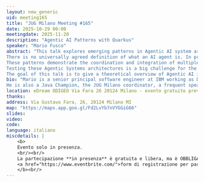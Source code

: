 ```yaml
---
layout: new_generic
uid: meeting165
title: "JUG Milano Meeting #165"
date: 2025-10-29 00:00
meetingdate: 2025-11-20
description: "Agentic AI Patterns with Quarkus"
speaker: "Mario Fusco"
abstract: "This talk explores emerging patterns in Agentic AI system architectures—workflows and agents—highlighting their differences, challenges in testing, and practical implementation. Attendees will gain a theoretical overview and see real-world examples using Quarkus and LangChain4j, though the concepts apply broadly to building and testing sophisticated AI-driven solutions.
There is no universally agreed definition of what an AI agent is. In practice though, several patterns are emerging. 
These patterns demonstrate the coordination and integration of multiple AI services to build sophisticated Agentic AI systems capable of handling intricate tasks. These Agentic Systems architectures can be grouped in 2 main categories: workflows, where LLMs and tools are orchestrated through predefined code paths, and agents, where LLMs dynamically direct their own processes and tool usage, maintaining control over how they execute tasks. 
Testing these Agentic Systems architectures is a big challenge for the adoption in mission critical scenarios. This is mainly due to their not completely deterministic nature. 
The goal of this talk is to give a theoretical overview of Agentic AI in general and these patterns in particular. We will discuss their differences and range of applicability and show with practical examples how they can be easily implemented and tested. We’ll use Quarkus and its LangChain4j extension, but the concepts are universal."
bio: "Mario is a senior principal software engineer at IBM working as Drools project lead. Among his interests there are also high performance systems and generative AI, being an active contributor of widely adopted projects like Quarkus and LangChain4j. 
He is also a Java Champion, the JUG Milano coordinator, a frequent speaker and the co-author of "Modern Java in Action" published by Manning."
location: eDream ODIGEO Via Fara 26 20124 Milano - evento gratuito previa registrazione OBBLIGATORIA (vedi dettagli)
thanks:  
address: Via Gustavo Fara, 26, 20124 Milano MI
map: "https://maps.app.goo.gl/Fd2LvYb7nVYGGiG66"
slides: 
video: 
code:
language: italiano
miscdetails: |
    <b>
    Evento solo in presenza.
    <br/><br/>
    La partecipazione **in presenza** è gratuita e libera, ma è OBBLIGATORIA la registrazione su:
    <a href="https://www.eventbrite.com/">form di registrazione per partecipare a JUG Milano in presenza</a>
    </b><br/>
---
```

